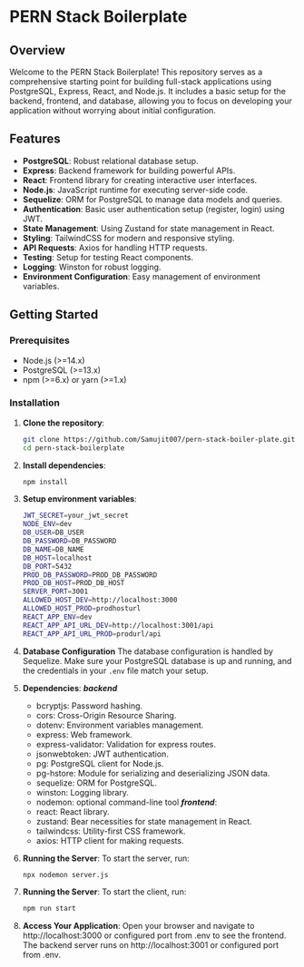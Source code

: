 # PERN Stack Boilerplate

## Overview

Welcome to the PERN Stack Boilerplate! This repository serves as a comprehensive starting point for building full-stack applications using PostgreSQL, Express, React, and Node.js. It includes a basic setup for the backend, frontend, and database, allowing you to focus on developing your application without worrying about initial configuration.

## Features

- **PostgreSQL**: Robust relational database setup.
- **Express**: Backend framework for building powerful APIs.
- **React**: Frontend library for creating interactive user interfaces.
- **Node.js**: JavaScript runtime for executing server-side code.
- **Sequelize**: ORM for PostgreSQL to manage data models and queries.
- **Authentication**: Basic user authentication setup (register, login) using JWT.
- **State Management**: Using Zustand for state management in React.
- **Styling**: TailwindCSS for modern and responsive styling.
- **API Requests**: Axios for handling HTTP requests.
- **Testing**: Setup for testing React components.
- **Logging**: Winston for robust logging.
- **Environment Configuration**: Easy management of environment variables.

## Getting Started

### Prerequisites

- Node.js (>=14.x)
- PostgreSQL (>=13.x)
- npm (>=6.x) or yarn (>=1.x)

### Installation

1. **Clone the repository**:
   ```sh
   git clone https://github.com/Samujit007/pern-stack-boiler-plate.git
   cd pern-stack-boilerplate

2. **Install dependencies**:
    ```sh
    npm install
    ```

3. **Setup environment variables**:
    ```sh
    JWT_SECRET=your_jwt_secret
    NODE_ENV=dev
    DB_USER=DB_USER
    DB_PASSWORD=DB_PASSWORD
    DB_NAME=DB_NAME
    DB_HOST=localhost
    DB_PORT=5432
    PROD_DB_PASSWORD=PROD_DB_PASSWORD
    PROD_DB_HOST=PROD_DB_HOST
    SERVER_PORT=3001
    ALLOWED_HOST_DEV=http://localhost:3000  
    ALLOWED_HOST_PROD=prodhosturl
    REACT_APP_ENV=dev
    REACT_APP_API_URL_DEV=http://localhost:3001/api
    REACT_APP_API_URL_PROD=produrl/api
    
    ```

4.  **Database Configuration**
    The database configuration is handled by Sequelize. Make sure your PostgreSQL database is up and running, and the credentials in your `.env` file match your setup.


5. **Dependencies**:
    ***backend*** 
    - bcryptjs: Password hashing.
    - cors: Cross-Origin Resource Sharing.
    - dotenv: Environment variables management.
    - express: Web framework.
    - express-validator: Validation for express routes.
    - jsonwebtoken: JWT authentication.
    - pg: PostgreSQL client for Node.js.
    - pg-hstore: Module for serializing and deserializing JSON data.
    - sequelize: ORM for PostgreSQL.
    - winston: Logging library.
    - nodemon: optional command-line tool
    ***frontend***:
    - react: React library.
    - zustand: Bear necessities for state management in React.
    - tailwindcss: Utility-first CSS framework. 
    - axios: HTTP client for making requests.  

6. **Running the Server**:
    To start the server, run: 
    ```bash
    npx nodemon server.js
    ```     

6. **Running the Server**:
    To start the client, run: 
    ```bash
    npm run start
    ```    
7. **Access Your Application**:
    Open your browser and navigate to http://localhost:3000 or configured port from .env to see the frontend.
    The backend server runs on http://localhost:3001 or configured port from .env.